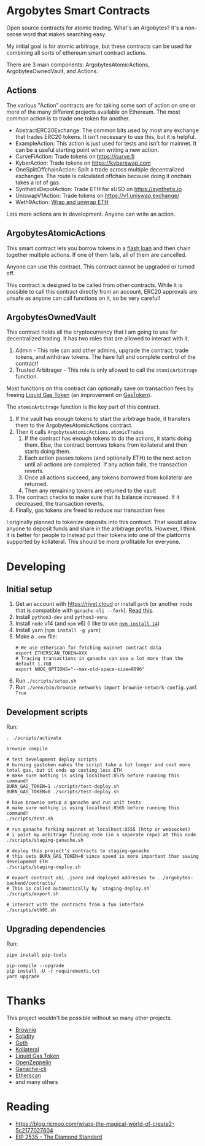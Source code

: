 # Argobytes Smart Contracts

Open source contracts for atomic trading. What's an Argobytes? It's a non-sense word that makes searching easy.

My initial goal is for atomic arbitrage, but these contracts can be used for combining all sorts of ethereum smart contract actions.

There are 3 main components: ArgobytesAtomicActions, ArgobytesOwnedVault, and Actions.

## Actions

The various "Action" contracts are for taking some sort of action on one or more of the many different projects available on Ethereum. The most common action is to trade one token for another.

- AbstractERC20Exchange: The common bits used by most any exchange that trades ERC20 tokens. It isn't necessary to use this, but it is helpful.
- ExampleAction: This action is just used for tests and isn't for mainnet. It can be a useful starting point when writing a new action.
- CurveFiAction: Trade tokens on <https://curve.fi>
- KyberAction: Trade tokens on <https://kyberswap.com>
- OneSplitOffchainAction: Split a trade across multiple decentralized exchanges. The route is calculated offchain because doing it onchain takes a lot of gas.
- SynthetixDepotAction: Trade ETH for sUSD on <https://synthetix.io>
- UniswapV1Action: Trade tokens on <https://v1.uniswap.exchange/>
- Weth9Action: [Wrap and unwrap ETH](https://weth.io/)

Lots more actions are in development. Anyone can write an action.

## ArgobytesAtomicActions

This smart contract lets you borrow tokens in a [flash loan](https://kollateral.co/) and then chain together multiple actions. If one of them fails, all of them are cancelled.

Anyone can use this contract. This contract cannot be upgraded or turned off.

This contract is designed to be called from other contracts. While it is possible to call this contract directly from an account, ERC20 approvals are unsafe as anyone can call functions on it, so be very careful!

## ArgobytesOwnedVault

This contract holds all the cryptocurrency that I am going to use for decentralized trading. It has two roles that are allowed to interact with it.

1. Admin - This role can add other admins, upgrade the contract, trade tokens, and withdraw tokens. The have full and complete control of the contract!
2. Trusted Arbitrager - This role is only allowed to call the `atomicArbitrage` function.

Most functions on this contract can optionally save on transaction fees by freeing [Liquid Gas Token](https://lgt.exchange/) (an improvement on [GasToken](https://gastoken.io)).

The `atomicArbitrage` function is the key part of this contract.

1. If the vault has enough tokens to start the arbitrage trade, it transfers them to the ArgobytesAtomicActions contract.
2. Then it calls `ArgobytesAtomicActions.atomicTrades`
   1. If the contract has enough tokens to do the actions, it starts doing them. Else, the contract borrows tokens from kollateral and then starts doing them.
   2. Each action passes tokens (and optionally ETH) to the next action until all actions are completed. If any action fails, the transaction reverts.
   3. Once all actions succeed, any tokens borrowed from kollateral are returned.
   4. Then any remaining tokens are returned to the vault
3. The contract checks to make sure that its balance increased. If it decreased, the transaction reverts.
4. Finally, gas tokens are freed to reduce our transaction fees

I originally planned to tokenize deposits into this contract. That would allow anyone to deposit funds and share in the arbitrage profits. However, I think it is better for people to instead put their tokens into one of the platforms supported by kollateral. This should be more profitable for everyone.

# Developing

## Initial setup

1. Get an account with <https://rivet.cloud> or install `geth` (or another node that is compatible with `ganache-cli --fork`). [Read this](https://gist.github.com/WyseNynja/89179917d209d10e6ea27c5f2f8f88f1).
2. Install `python3-dev` and `python3-venv`
3. Install `node` v14 (and `npm` v6) (I like to use [`nvm install 14`](https://github.com/nvm-sh/nvm))
4. Install `yarn` (`npm install -g yarn`)
5. Make a `.env` file:
    ```
    # We use etherscan for fetching mainnet contract data
    export ETHERSCAN_TOKEN=XXX
    # Tracing transactions in ganache can use a lot more than the default 1.7GB
    export NODE_OPTIONS="--max-old-space-size=8096"
    ```
6. Run `./scripts/setup.sh`
7. Run `./venv/bin/brownie networks import brownie-network-config.yaml True`

## Development scripts

Run:

    . ./scripts/activate

    brownie compile

    # test development deploy scripts
    # burning gastoken makes the script take a lot longer and cost more total gas, but it ends up costing less ETH
    # make sure nothing is using localhost:8575 before running this command!
    BURN_GAS_TOKEN=1 ./scripts/test-deploy.sh
    BURN_GAS_TOKEN=0 ./scripts/test-deploy.sh

    # have brownie setup a ganache and run unit tests
    # make sure nothing is using localhost:8565 before running this command!
    ./scripts/test.sh

    # run ganache forking mainnet at localhost:8555 (http or websocket)
    # i point my arbitrage finding code (in a seperate repo) at this node
    ./scripts/staging-ganache.sh

    # deploy this project's contracts to staging-ganache
    # this sets BURN_GAS_TOKEN=0 since speed is more important than saving development ETH
    ./scripts/staging-deploy.sh

    # export contract abi .jsons and deployed addresses to ../argobytes-backend/contracts/
    # This is called automatically by `staging-deploy.sh`
    ./scripts/export.sh

    # interact with the contracts from a fun interface
    ./scripts/eth95.sh

## Upgrading dependencies

Run:

    pipx install pip-tools

    pip-compile --upgrade
    pip install -U -r requirements.txt
    yarn upgrade

# Thanks

This project wouldn't be possible without so many other projects.

- [Brownie](https://eth-brownie.readthedocs.io/en/stable/)
- [Solidity](https://solidity.readthedocs.io/)
- [Geth](https://github.com/ethereum/go-ethereum)
- [Kollateral](https://www.kollateral.co/)
- [Liquid Gas Token](https://lgt.exchange)
- [OpenZeppelin](https://openzeppelin.com/contracts)
- [Ganache-cli](https://github.com/trufflesuite/ganache-cli)
- [Etherscan](https://etherscan.io)
- and many others

# Reading

- <https://blog.ricmoo.com/wisps-the-magical-world-of-create2-5c2177027604>
- [EIP 2535 - The Diamond Standard](https://github.com/ethereum/EIPs/issues/2535)
